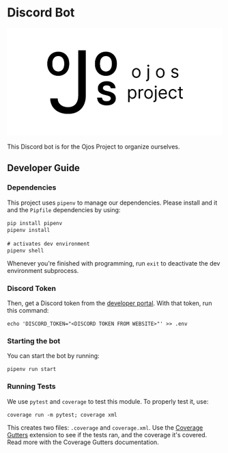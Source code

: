 # Discord Bot

![Ojos Project logo header](./res/vlogo.png)

This Discord bot is for the Ojos Project to organize ourselves.

## Developer Guide

### Dependencies

This project uses `pipenv` to manage our dependencies. Please install and it and
the `Pipfile` dependencies by using:

```shell
pip install pipenv
pipenv install

# activates dev environment
pipenv shell
```

Whenever you're finished with programming, run `exit` to deactivate the dev
environment subprocess.

### Discord Token

Then, get a Discord token from the
[developer portal](https://discord.com/developers). With that token, run this
command:

```shell
echo 'DISCORD_TOKEN="<DISCORD TOKEN FROM WEBSITE>"' >> .env
```

### Starting the bot

You can start the bot by running:

```shell
pipenv run start
```

### Running Tests

We use `pytest` and `coverage` to test this module. To properly test it, use:

```shell
coverage run -m pytest; coverage xml
```

This creates two files: `.coverage` and `coverage.xml`. Use the
[Coverage Gutters](https://marketplace.visualstudio.com/items?itemName=ryanluker.vscode-coverage-gutters)
extension to see if the tests ran, and the coverage it's covered. Read more with
the Coverage Gutters documentation.
